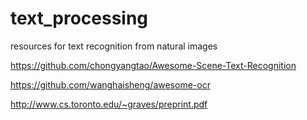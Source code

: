 # text_processing
resources for text recognition from natural images

https://github.com/chongyangtao/Awesome-Scene-Text-Recognition

https://github.com/wanghaisheng/awesome-ocr

http://www.cs.toronto.edu/~graves/preprint.pdf
